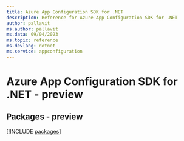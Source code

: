 ```yaml
---
title: Azure App Configuration SDK for .NET
description: Reference for Azure App Configuration SDK for .NET
author: pallavit
ms.author: pallavit
ms.data: 09/04/2023
ms.topic: reference
ms.devlang: dotnet
ms.service: appconfiguration
---
```

# Azure App Configuration SDK for .NET - preview
## Packages - preview
[!INCLUDE [packages](app-configuration-index.md)]
